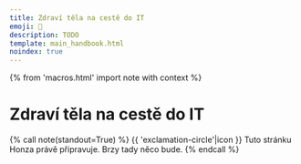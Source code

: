 ```yaml
---
title: Zdraví těla na cestě do IT
emoji: 🤸
description: TODO
template: main_handbook.html
noindex: true
---
```


{% from 'macros.html' import note with context %}

# Zdraví těla na cestě do IT

{% call note(standout=True) %}
  {{ 'exclamation-circle'|icon }} Tuto stránku Honza právě připravuje. Brzy tady něco bude.
{% endcall %}


<!-- {#

Také by se vedle psychické stránky dala přidat i fyzická – nezapomenout sportovat, a sedět hodiny u počítače taky není jen tak pro někoho, kdo není zvyklý. A možná i ergonomie.

--- https://discord.com/channels/769966886598737931/864434121409560616/864434282013392947
Vykopávám článkem již zmíněným jinde 🙂 https://www.respekt.cz/tydenik/2021/13/sezeni-navod-na-preziti?gift=cqifahonzc
---


--- https://discord.com/channels/769966886598737931/864434121409560616/895275574212321341
Z článku (je tu 📌): …Provádí se jako sekvence čtyř kroků a po chvíli praxe zabere jen pár vteřin. Starrett radí rovnat se tímto způsobem, kdykoli si člověk vzpomene, rozhodně pak před sportem, fyzickou aktivitou nebo před usednutím na židli.

**Srovnání pánve a kyčlí**
Stojíme zpříma, chodidla umístíme blízko k sobě přímo pod kyčle. Špičky směřují vodorovně dopředu, nikoli ven či dovnitř. Lehce zatneme hýždě a chodidly se proti odporu země snažíme otáčet směrem ven (tedy pravé chodidlo po směru hodinových ručiček, levé proti), jako bychom je chtěli zašroubovat do země. Nohy se však přitom nesmí hnout z místa, chodidla i kolena míří nadále dopředu. Efekt zatnutí a šroubování se má projevit ve změně pozice kyčlí v jamkách a narovnání pánve do neutrální polohy.

**Srovnání hrudního koše a zpevnění trupu**
Zatímco hýždě zůstávají zlehka zatnuté a v nohách popsaná rotační síla, zhluboka se nadechneme bránicí (tedy do břicha, nikoli hrudníku) a s výdechem srovnáme hrudník tak, aby co nejpřirozeněji balancoval nad pánví. Zároveň zlehka zatneme břišní svaly a svaly trupu (bez zatahování břicha), čímž rovnováhu zpevníme. Starrett doporučuje zkoušet lehkou aktivitu svalů udržovat a naučit se v ní volně dýchat – pomáhá to sedět zpříma.

**Srovnání ramen**
Efekt častého sezení se mnohdy projevuje vtočením ramen dovnitř. Do správné polohy je vrátíme tím, že rozpažíme narovnané ruce a dlaně otočíme směrem vzhůru. Při návratu se snažíme nechat ramena otevřená bez vystrkování hrudníku. Pomáhá uvědomovat si polohu palců. Jsou-li ruce podél těla, měly by palce směřovat dopředu, a nikoli k trupu.

**Hlava v neutrální pozici**
Třešnička na dortu celé sekvence – posunujeme hlavu směrem dozadu tak, aby balancovala na špičce páteře a nést ji vyžadovalo co nejmenší námahu krčních svalů. Hlavu přitom nezakláníme ani nepředkláníme, pomáhá představit si, že z jejího vrcholku vede provázek a kdosi nás za něj táhne směrem vzhůru.
---


--- https://discord.com/channels/769966886598737931/864434121409560616/937506023894290492
Ahoj, mám poškozený zrak a tak si hledám cesty jak nejlépe šetřit oči. Koupil jsem si lampičku https://www.benq.eu/cs-cz/lighting/screenbar-lamp/screenbar-plus.html a musím říci, že jsem nadšený jak funguje. Doporučuji
---


---
Stalubo@ v mailu:
2. ZDRAVÍ AŽ NA PRVNÍM MÍSTĚ: "Hodiny hodiny hodiny před monitorem 20 - 40 let znamená (1) poškození zraku (odchlipující se rohovka, degradace sítnice). (2) ztuhlá krční a bederní páteř, (3) obezita (cukr na utišení stresu a aktivaci mozku), (4) poruchy krevního oběhu (přiškrcení krevního oběhu odneustálého sezení)" - a to platí u pro mladé. Jako junior mám v hlavě "červíka": (1) chceš dalších 20 let sedět denně 8 hodin před monitorem v opakujícím se stresu, že tu kreativní úlohu - v termínu, který jsi na to dostal - nevyřešíš ?
Je to, kam směřuješ, to nejlepší co pro svých posledních 15-20 let produktivního života můžeš udělat ? Nebyla by lepší sedavé práce s nesedavou prací ? Např. CNC stroje přesného obrábění - přeci jenom by se střídal čas před monitorem s časem u obráběcího stroje.
STRES: Jiná věc je udělat "rutinní úkol" v limitovaném čase a jiná "udělat kreativní úkol" v limitovaném čase. Když se to vymyšlené nedaří rozhýbat, tak ... anebo nepřichází ta správná myšlenka.
A na záda juniorům dýchá umělá inteligence (chatGPT), která skript navrhne rychlostí lusknutí (pak už budou potřeba jenom testeři). A davy mladých absolventů z VŠ. Čínská medicína říká, že čím je člověk starší, tím vice by měl střídat činnosti a vedle čistě mentální práce přidávat i hodně manuální práce s dostatkem pohybu (a ještě nejlépe venku - tzv. "hrabat" se v hlíně). Tuto druhou stranu mince nikdo moc nezdůrazňuje. A už zcela postrádám rozumnou diskuzi na tato témata.
Ale možná je chyba u mě, že se špatně dívám :-)
V této souvislosti bych uvítal i informace o IT specializacích, které nejsou čistě vývoj (100% sedavé zaměstnání), ale i správa systémů, správa hardwaru - něco nakódím a něco zapojím, vyladím stroj, server apod. To je taky přece IT. A to jsou obory, kde dnes chybí lidé - mladí se vidí v čisté kanceláři. Ale ona i ta práce - kde něco seřídím, naprogramuji a pak vidím, jak něco hmatatelného vytvořím má své kouzlo. Bylo by dobré to propagovat.
---


#} -->
